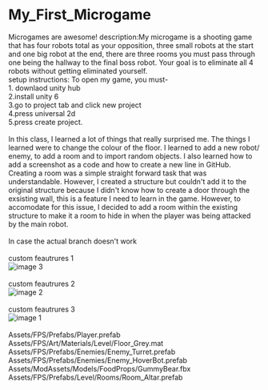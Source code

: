 # My_First_Microgame
Microgames are awesome!
description:My microgame is a shooting game that has four robots total as your opposition, three small robots at the start and one big robot at the end, there are three rooms you must pass through one being the hallway to the final boss robot. Your goal is to eliminate all 4 robots without getting eliminated yourself.
<br/>setup instructions: To open my game, you must- 
<br/>1. downlaod unity hub
<br/>2.install unity 6
<br/>3.go to project tab and click new project
<br/>4.press universal 2d
<br/>5.press create project.
<br/> 
<br/> In this class, I learned a lot of things that really surprised me. The things I learned were to change the colour of the floor. I learned to add a new robot/ enemy, to add a room and to import random objects. I also learned how to add a screenshot as a code and how to create a new line in GitHub. Creating a room was a simple straight forward task that was understandable. However, I created a structure but couldn't add it to the original structure because I didn't know how to create a door through the exsisting wall, this is a feature I need to learn in the game. However, to accomodate for this issue, I decided to add a room within the existing structure to make it a room to hide in when the player was being attacked by the main robot.
<br/>
<br/>In case the actual branch doesn't work
<br/><br/>custom feautrures 1
<br/>![image 3](https://github.com/user-attachments/assets/d13d1298-b59d-442f-8deb-6af49efe5a1c "Image 3")
<br/> 
<br/>custom feautrures 2
<br/>![image 2](https://github.com/user-attachments/assets/154fb0a5-10a0-4023-a5f8-6a034faaa112)
<br/> 
<br/>custom feautrures 3
<br/>![image 1](https://github.com/user-attachments/assets/8dc99ab9-bcf5-4b4e-8a47-97799cafc5b4)
<br/>
<br/> Assets/FPS/Prefabs/Player.prefab
<br/> Assets/FPS/Art/Materials/Level/Floor_Grey.mat
<br/> Assets/FPS/Prefabs/Enemies/Enemy_Turret.prefab
<br/> Assets/FPS/Prefabs/Enemies/Enemy_HoverBot.prefab
<br/> Assets/ModAssets/Models/FoodProps/GummyBear.fbx
<br/> Assets/FPS/Prefabs/Level/Rooms/Room_Altar.prefab
